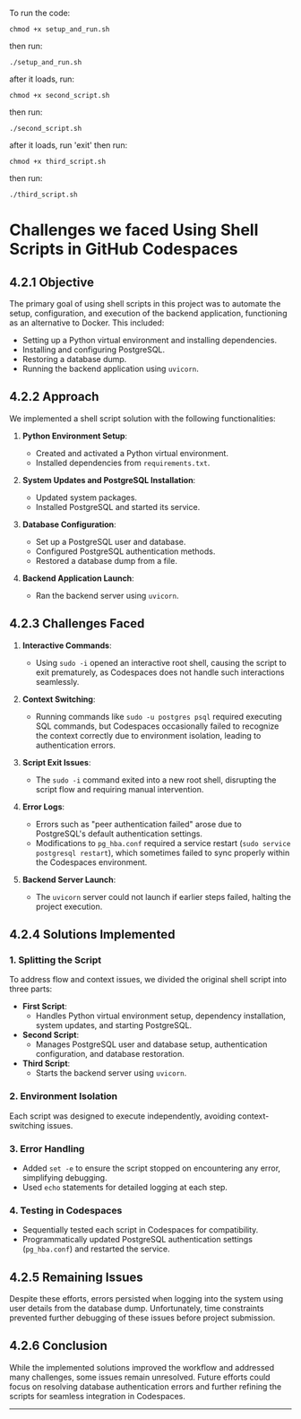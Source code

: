 To run the code:
```
chmod +x setup_and_run.sh
```
then run:
```
./setup_and_run.sh
```

after it loads, run:
```
chmod +x second_script.sh
```
then run:
```
./second_script.sh
```

after it loads, run 'exit' then run:

```
chmod +x third_script.sh
```

then run:
```
./third_script.sh
```



# Challenges we faced Using Shell Scripts in GitHub Codespaces

## 4.2.1 Objective
The primary goal of using shell scripts in this project was to automate the setup, configuration, and execution of the backend application, functioning as an alternative to Docker. This included:

- Setting up a Python virtual environment and installing dependencies.
- Installing and configuring PostgreSQL.
- Restoring a database dump.
- Running the backend application using `uvicorn`.

## 4.2.2 Approach
We implemented a shell script solution with the following functionalities:

1. **Python Environment Setup**:
   - Created and activated a Python virtual environment.
   - Installed dependencies from `requirements.txt`.

2. **System Updates and PostgreSQL Installation**:
   - Updated system packages.
   - Installed PostgreSQL and started its service.

3. **Database Configuration**:
   - Set up a PostgreSQL user and database.
   - Configured PostgreSQL authentication methods.
   - Restored a database dump from a file.

4. **Backend Application Launch**:
   - Ran the backend server using `uvicorn`.

## 4.2.3 Challenges Faced
1. **Interactive Commands**:
   - Using `sudo -i` opened an interactive root shell, causing the script to exit prematurely, as Codespaces does not handle such interactions seamlessly.

2. **Context Switching**:
   - Running commands like `sudo -u postgres psql` required executing SQL commands, but Codespaces occasionally failed to recognize the context correctly due to environment isolation, leading to authentication errors.

3. **Script Exit Issues**:
   - The `sudo -i` command exited into a new root shell, disrupting the script flow and requiring manual intervention.

4. **Error Logs**:
   - Errors such as "peer authentication failed" arose due to PostgreSQL's default authentication settings.
   - Modifications to `pg_hba.conf` required a service restart (`sudo service postgresql restart`), which sometimes failed to sync properly within the Codespaces environment.

5. **Backend Server Launch**:
   - The `uvicorn` server could not launch if earlier steps failed, halting the project execution.

## 4.2.4 Solutions Implemented
### 1. Splitting the Script
To address flow and context issues, we divided the original shell script into three parts:

- **First Script**:
  - Handles Python virtual environment setup, dependency installation, system updates, and starting PostgreSQL.
- **Second Script**:
  - Manages PostgreSQL user and database setup, authentication configuration, and database restoration.
- **Third Script**:
  - Starts the backend server using `uvicorn`.

### 2. Environment Isolation
Each script was designed to execute independently, avoiding context-switching issues.

### 3. Error Handling
- Added `set -e` to ensure the script stopped on encountering any error, simplifying debugging.
- Used `echo` statements for detailed logging at each step.

### 4. Testing in Codespaces
- Sequentially tested each script in Codespaces for compatibility.
- Programmatically updated PostgreSQL authentication settings (`pg_hba.conf`) and restarted the service.

## 4.2.5 Remaining Issues
Despite these efforts, errors persisted when logging into the system using user details from the database dump. Unfortunately, time constraints prevented further debugging of these issues before project submission.

## 4.2.6 Conclusion
While the implemented solutions improved the workflow and addressed many challenges, some issues remain unresolved. Future efforts could focus on resolving database authentication errors and further refining the scripts for seamless integration in Codespaces.

---




